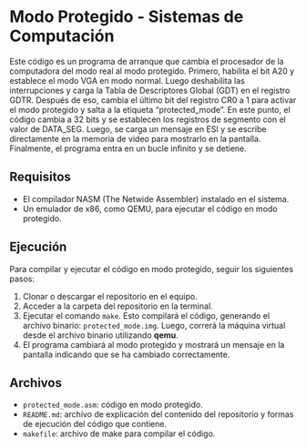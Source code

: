 # Modo Protegido - Sistemas de Computación

Este código es un programa de arranque que cambia el procesador de la computadora del modo real al modo protegido. Primero, habilita el bit A20 y establece el modo VGA en modo normal. Luego deshabilita las interrupciones y carga la Tabla de Descriptores Global (GDT) en el registro GDTR. Después de eso, cambia el último bit del registro CR0 a 1 para activar el modo protegido y salta a la etiqueta “protected_mode”. En este punto, el código cambia a 32 bits y se establecen los registros de segmento con el valor de DATA_SEG. Luego, se carga un mensaje en ESI y se escribe directamente en la memoria de video para mostrarlo en la pantalla. Finalmente, el programa entra en un bucle infinito y se detiene.

## Requisitos

-   El compilador NASM (The Netwide Assembler) instalado en el sistema.
-   Un emulador de x86, como QEMU, para ejecutar el código en modo protegido.

## Ejecución

Para compilar y ejecutar el código en modo protegido, seguir los siguientes pasos:

1.  Clonar o descargar el repositorio en el equipo.
2.  Acceder a la carpeta del repositorio en la terminal.
3.  Ejecutar el comando `make`. Esto compilará el código, generando el archivo binario: `protected_mode.img`. Luego, correrá la máquina virtual desde el archivo binario utilizando **qemu**. 
4.  El programa cambiará al modo protegido y mostrará un mensaje en la pantalla indicando que se ha cambiado correctamente. 

## Archivos

-   `protected_mode.asm`: código en modo protegido.
-   `README.md`: archivo de explicación del contenido del repositorio y formas de ejecución del código que contiene.
-   `makefile`: archivo de make para compilar el código.
